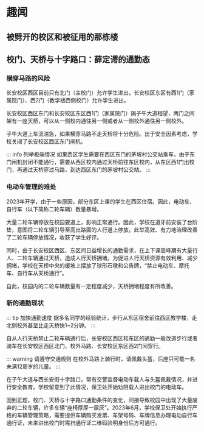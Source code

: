 # 趣闻

## 被劈开的校区和被征用的那栋楼

## 校门、天桥与十字路口：薛定谔的通勤态

### 横穿马路的风险

长安校区西区目前只有北门（主校门）允许学生进出，长安校区东区有西1门（家属院门）、西2门（教学楼西侧校门）允许学生进出。

长安校区西区东门和长安校区东区西1门（家属院门）隔子午大道相望，两门之间架有一座天桥，可以从一侧校内通往另一侧或者从一侧校外通往另一侧校外。

子午大道上车流湍急，如果横穿马路不走天桥将十分危险。出于<Tip text="血淋淋的教训！前车之鉴！痛定思痛！">安全因素</Tip>考虑，学校关闭了长安校区西区东门闸机。

::: info 列举极端情况
如果西区学生需要在西区东门的茅坡村公交站乘车，由于东门闸机封闭不能通行，需要从西区校内通过天桥前往东区校内，从东区西1门出校门，再通过天桥穿过马路，到达西区东门的茅坡村公交站。
:::

### 电动车管理的难处

2023年开学，由于<Tip text="促进东西区学生流动性以及宿舍楼实际情况">一些原因</Tip>，部分东区上课的学生在西区住宿。因此，电动车、自行车（以下简称二轮车辆）数量暴增。

大量二轮车辆停放在校园要道上，影响正常通行。因此，学校在<Tip text="路牙、缘石">道牙</Tip>前安装了<Tip text="斜坡垫">台阶垫</Tip>，意图将二轮车辆引导至高出路面的人行道上停放。此举高效、有力地治理改善了二轮车辆停放情况，收获了学生好评。

同时，由于长安校区西区、东区间日益增长的通勤需求，在上下课高峰期有大量行人、二轮车辆通过天桥，造成人行天桥拥堵。为促进人行天桥资源有效利用、减少拥堵，学校在天桥中央的缓坡上摆放了球形石墩和公告牌，“禁止电动车、摩托车、自行车从天桥通行”。

自此，校园内的二轮车辆数量有一定程度减少，天桥拥堵程度有所改善。

### 新的通勤现状

::: tip 加快通勤速度
据多名同学的经验统计，步行从东区宿舍前往西区教学楼，走北侧校外甚至比走天桥快1~2分钟。
:::

自从人行天桥禁止二轮车辆通行后，长安校区西区和东区的通勤一般改道步行或者骑车在长安校区西区北门、校外马路、长安校区东区西2门间穿行。

::: warning 请遵守交通规则
在校外马路上骑行时，请佩戴头盔，后座只可载一名未满12周岁的儿童。
:::

在子午大道与西长安街十字路口，常有交警监督电动车载人与头盔佩戴情况，并进行安全教育。学校留意到了此情况，保卫处开始劝阻载人进出校门的电动车。

回到正题，校门、天桥与十字路口通勤条件的变化，间接导致校园中出现了大量废弃的二轮车辆，许多车辆“座椅厚厚一层灰”。2023年6月，学校保卫处开始执行严格的车辆管理策略，需要提供车辆购买发票、车架号码、车牌信息办理电动自行车通行证，未来进出校门时需扫通行证二维码验明身份后方可通行。
